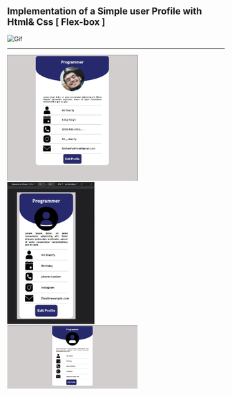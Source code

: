 ## Implementation of a Simple user Profile with Html& Css [ Flex-box ]

![Gif](https://github.com/alisharifyy/Html-Page/blob/main/User-Profile/img/user.gif)

___


<img src="img/demo.png" width="60%">
<img src="img/mobile-user.png" width="40%">
<img src="img/profile.png" width="60%">
